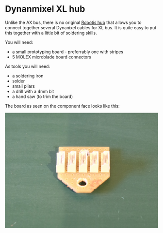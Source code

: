 # Dynanmixel XL hub

Unlike the AX bus, there is no original [Robotis hub](http://www.robotis-shop-en.com/?act=shop_en.goods_view&GS=1398&GC=GD080300) that allows you to connect together several Dynanixel cables for XL bus. It is quite easy to put this together with a little bit of soldering skills.

You will need:
* a small prototyping board - preferrably one with stripes
* 5 MOLEX microblade board connectors

As tools you will need:
* a soldering iron
* solder
* small pliars
* a drill with a 4mm bit
* a hand saw (to trim the board)

The board as seen on the component face looks like this:

![_DSF9150.JPG](img/_DSF9150.JPG)
